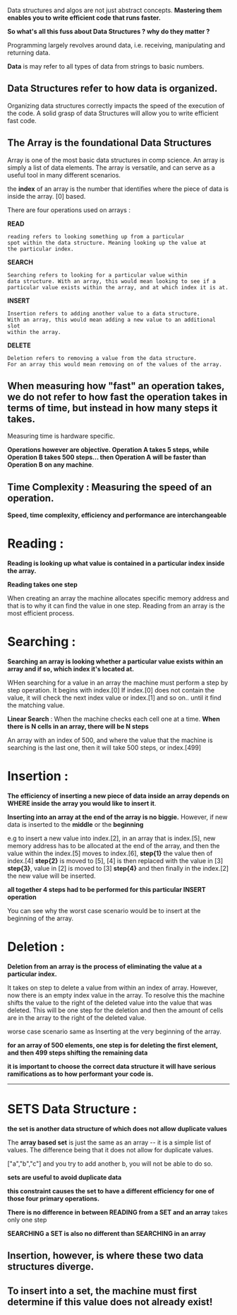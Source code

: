 Data structures and algos are not just abstract concepts. **Mastering them enables you to write efficient code that runs faster.** 

**So what's all this fuss about Data Structures ? why do they matter ?**


Programming largely revolves around data, i.e. receiving, manipulating and returning data. 

**Data** is may refer to all types of data from strings to basic numbers. 

## Data Structures refer to how data is organized.

Organizing data structures correctly impacts the speed of the execution of the code. A solid grasp of data Structures will allow you to write efficient fast code. 

## The Array is the foundational Data Structures

Array is one of the most basic data structures in comp science. An array is simply a list of data elements. The array is versatile, and can serve as a useful tool in many different scenarios. 

the **index** of an array is the number that identifies where the piece of data is inside the array. [0] based. 

There are four operations used on arrays :

**READ**

    reading refers to looking something up from a particular
    spot within the data structure. Meaning looking up the value at
	the particular index. 


**SEARCH**

    Searching refers to looking for a particular value within
	data structure. With an array, this would mean looking to see if a 
	particular value exists within the array, and at which index it is at.

**INSERT** 

    Insertion refers to adding another value to a data structure.
	With an array, this would mean adding a new value to an additional slot
	within the array. 

**DELETE**

    Deletion refers to removing a value from the data structure. 
	For an array this would mean removing on of the values of the array. 

## When measuring how "fast" an operation takes, we do not refer to how fast the operation takes in terms of time, but instead in how many steps it takes.

Measuring time is hardware specific. 

**Operations however are objective. Operation A takes 5 steps, while Operation B takes 500 steps... then Operation A will be faster than Operation B on any machine**.

## Time Complexity : Measuring the speed of an operation.

**Speed, time complexity, efficiency and performance are interchangeable**

# Reading :

**Reading is looking up what value is contained in a particular index inside the array.**

**Reading takes one step**

When creating an array the machine allocates specific memory address and that is to why it can find the value in one step. Reading from an array is the most efficient process.

# Searching :

**Searching an array is looking whether a particular value exists within an array and if so, which index it's located at.** 

WHen searching for a value in an array the machine must perform a step by step operation. It begins with index.[0] If index.[0] does not contain the value, it will check the next index value or index.[1] and so on.. until it find the matching value. 

**Linear Search** : When the machine checks each cell one at a time. **When there is N cells in an array, there will be N steps**

An array with an index of 500, and where the value that the machine is searching is the last one, then it will take 500 steps, or index.[499]

# Insertion  :

**The efficiency of inserting a new piece of data inside an array depends on WHERE inside the array you would like to insert it**.

**Inserting into an array at the end of the array is no biggie.** However, if new data is inserted to the **middle** or the **beginning**

e.g to insert a new value into index.[2], in an array that is index.[5], new memory address has to be allocated at the end of the array, and then the value within the index.[5] moves to index.[6], **step{1}** the value then of index.[4] **step{2}** is moved to [5], [4] is then replaced with the value in [3] **step{3}**, value in [2] is moved to [3] **step{4}** and then finally in the index.[2] the new value will be inserted.

**all together 4 steps had to be performed for this particular INSERT operation**

You can see why the worst case scenario would be to insert at the beginning of the array.

# Deletion :

**Deletion from an array is the process of eliminating the value at a particular index.**

It takes on step to delete a value from within an index of array. However, now there is an empty index value in the array. To resolve this the machine shifts the value to the right of the deleted value into the value that was deleted. This will be one step for the deletion and then the amount of cells are in the array to the right of the deleted value.

worse case scenario same as Inserting at the very beginning of the array.

**for an array of 500 elements, one step is for deleting the first element, and then 499 steps shifting the remaining data**

**it is important to choose the correct data structure it will have serious ramifications as to how performant your code is.**

-------------------------------------------------------------------------------

# SETS Data Structure :

**the set is another data structure of which does not allow duplicate values**

The **array based set** is just the same as an array -- it is a simple list of values. The difference being that it does not allow for duplicate values.

["a","b","c"] and you try to add another b, you will not be able to do so.

**sets are useful to avoid duplicate data**

**this constraint causes the set to have a different efficiency for one of those four primary operations.**

**There is no difference in between READING from a SET and an array**
takes only one step

**SEARCHING a SET is also no different than SEARCHING in an array**

## Insertion, however, is where these two data structures diverge.

## To insert into a set, the machine must first determine if this value does not already exist!










